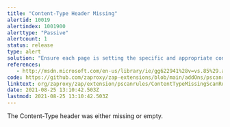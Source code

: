 ```yaml
---
title: "Content-Type Header Missing"
alertid: 10019
alertindex: 1001900
alerttype: "Passive"
alertcount: 1
status: release
type: alert
solution: "Ensure each page is setting the specific and appropriate content-type value for the content being delivered."
references:
   - http://msdn.microsoft.com/en-us/library/ie/gg622941%28v=vs.85%29.aspx
code: https://github.com/zaproxy/zap-extensions/blob/main/addOns/pscanrules/src/main/java/org/zaproxy/zap/extension/pscanrules/ContentTypeMissingScanRule.java
linktext: org/zaproxy/zap/extension/pscanrules/ContentTypeMissingScanRule.java
date: 2021-08-25 13:10:42.503Z
lastmod: 2021-08-25 13:10:42.503Z
---
```

The Content-Type header was either missing or empty.
